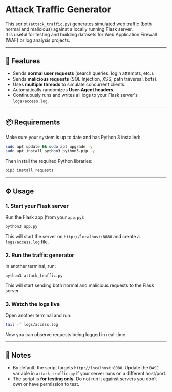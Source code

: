 # Attack Traffic Generator

This script (`attack_traffic.py`) generates simulated web traffic (both normal and malicious) against a locally running Flask server.  
It is useful for testing and building datasets for Web Application Firewall (WAF) or log analysis projects.

---

## 🚀 Features
- Sends **normal user requests** (search queries, login attempts, etc.).
- Sends **malicious requests** (SQL Injection, XSS, path traversal, bots).
- Uses **multiple threads** to simulate concurrent clients.
- Automatically randomizes **User-Agent headers**.
- Continuously runs and writes all logs to your Flask server's `logs/access.log`.

---

## 📦 Requirements

Make sure your system is up to date and has Python 3 installed:

```bash
sudo apt update && sudo apt upgrade -y
sudo apt install python3 python3-pip -y
````

Then install the required Python libraries:

```bash
pip3 install requests
```

---

## ⚙️ Usage

### 1. Start your Flask server

Run the Flask app (from your `app.py`):

```bash
python3 app.py
```

This will start the server on `http://localhost:8080` and create a `logs/access.log` file.

### 2. Run the traffic generator

In another terminal, run:

```bash
python3 attack_traffic.py
```

This will start sending both normal and malicious requests to the Flask server.

### 3. Watch the logs live

Open another terminal and run:

```bash
tail -f logs/access.log
```

Now you can observe requests being logged in real-time.

---

## 🛑 Notes

* By default, the script targets `http://localhost:8080`. Update the `BASE` variable in `attack_traffic.py` if your server runs on a different host/port.
* The script is **for testing only**. Do not run it against servers you don’t own or have permission to test.

